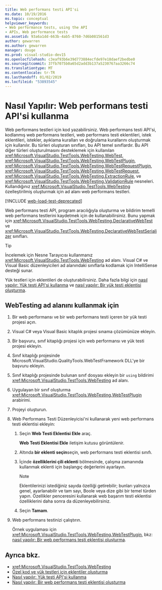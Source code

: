 ```yaml
---
title: Web performans testi API'si
ms.date: 10/19/2016
ms.topic: conceptual
helpviewer_keywords:
- Web performance tests, using the API
- APIs, Web performance tests
ms.assetid: 93a6a1dd-663b-4ab5-8760-7d6b081561d3
author: gewarren
ms.author: gewarren
manager: douge
ms.prod: visual-studio-dev15
ms.openlocfilehash: c3eaf93b6e39d773884ecfde97e18daef2bedbe0
ms.sourcegitcommit: 37fb7075b0a65d2add3b137a5230767aa3266c74
ms.translationtype: MT
ms.contentlocale: tr-TR
ms.lasthandoff: 01/02/2019
ms.locfileid: "53893545"
---
```

# <a name="how-to-use-the-web-performance-test-api"></a>Nasıl Yapılır: Web performans testi API'si kullanma

Web performans testleri için kod yazabilirsiniz. Web performans testi API'si, kodlanmış web performans testleri, web performans testi eklentileri, istek eklentileri, istekler, ayıklama kuralları ve doğrulama kurallarını oluşturmak için kullanılır. Bu türleri oluşturan sınıfları, bu API temel sınıflardır. Bu API diğer türleri oluşturulmasını desteklemek için kullanılan <xref:Microsoft.VisualStudio.TestTools.WebTesting.WebTest>, <xref:Microsoft.VisualStudio.TestTools.WebTesting.WebTestPlugin>, <xref:Microsoft.VisualStudio.TestTools.WebTesting.WebTestRequestPlugin>, <xref:Microsoft.VisualStudio.TestTools.WebTesting.WebTestRequest>, <xref:Microsoft.VisualStudio.TestTools.WebTesting.ExtractionRule>, ve <xref:Microsoft.VisualStudio.TestTools.WebTesting.ValidationRule> nesneleri. Kullandığınız <xref:Microsoft.VisualStudio.TestTools.WebTesting> özelleştirilmiş oluşturmak için ad alanı web performans testleri.

[!INCLUDE [web-load-test-deprecated](includes/web-load-test-deprecated.md)]

Web performans testi API, program aracılığıyla oluşturma ve bildirim temelli web performans testlerini kaydetmek için de kullanabilirsiniz. Bunu yapmak için <xref:Microsoft.VisualStudio.TestTools.WebTesting.DeclarativeWebTest> ve <xref:Microsoft.VisualStudio.TestTools.WebTesting.DeclarativeWebTestSerializer> sınıfları.

> [!TIP]
> İncelemek için Nesne Tarayıcısı kullanmanız <xref:Microsoft.VisualStudio.TestTools.WebTesting> ad alanı. Visual C# ve Visual Basic düzenleyicileri ad alanındaki sınıflarla kodlamak için IntelliSense desteği sunar.

Yük testleri için eklentileri de oluşturabilirsiniz. Daha fazla bilgi için [nasıl yapılır: Yük testi API'si kullanma](../test/how-to-use-the-load-test-api.md) ve [nasıl yapılır: Bir yük testi eklentisi oluşturma](../test/how-to-create-a-load-test-plug-in.md).

## <a name="to-use-the-webtesting-namespace"></a>WebTesting ad alanını kullanmak için

1.  Bir web performansı ve bir web performans testi içeren bir yük testi projesi açın.

2.  Visual C# veya Visual Basic kitaplık projesi sınama çözümünüze ekleyin.

3.  Bir başvuru, sınıf kitaplığı projesi için web performansı ve yük testi projesi ekleyin.

4.  Sınıf kitaplığı projesinde Microsoft.VisualStudio.QualityTools.WebTestFramework DLL'ye bir başvuru ekleyin.

5.  Sınıf kitaplığı projesinde bulunan sınıf dosyası ekleyin bir `using` bildirimi <xref:Microsoft.VisualStudio.TestTools.WebTesting> ad alanı.

6.  Uygulayan bir sınıf oluşturma <xref:Microsoft.VisualStudio.TestTools.WebTesting.WebTestPlugin> arabirimi.

7.  Projeyi oluşturun.

8.  Web Performans Testi Düzenleyicisi'ni kullanarak yeni web performans testi eklentisi ekleyin:

    1.  Seçin **Web Testi Eklentisi Ekle** araç.

         **Web Testi Eklentisi Ekle** iletişim kutusu görüntülenir.

    2.  Altında **bir eklenti seçin**seçin, web performans testi eklentisi sınıfı.

    3.  İçinde **özelliklerini çili eklenti** bölmesinde, çalışma zamanında kullanmak eklenti için başlangıç değerlerini ayarlayın.

        > [!NOTE]
        > Eklentilerinizi istediğiniz sayıda özelliği getirebilir; bunları yalnızca genel, ayarlanabilir ve tam sayı, Boole veya dize gibi bir temel türden yapın. Özellikler penceresini kullanarak web başarım testi eklentisi özelliklerini daha sonra da düzenleyebilirsiniz.

    4.  Seçin **Tamam**.

9. Web performans testinizi çalıştırın.

     Örnek uygulaması için <xref:Microsoft.VisualStudio.TestTools.WebTesting.WebTestPlugin>, bkz: [nasıl yapılır: Bir web performans testi eklentisi oluşturma](../test/how-to-create-a-web-performance-test-plug-in.md).

## <a name="see-also"></a>Ayrıca bkz.

- <xref:Microsoft.VisualStudio.TestTools.WebTesting>
- [Özel kod ve yük testleri için eklentiler oluşturma](../test/create-custom-code-and-plug-ins-for-load-tests.md)
- [Nasıl yapılır: Yük testi API'si kullanma](../test/how-to-use-the-load-test-api.md)
- [Nasıl yapılır: Bir web performans testi eklentisi oluşturma](../test/how-to-create-a-web-performance-test-plug-in.md)